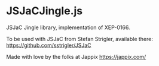 JSJaCJingle.js
==============

JSJaC Jingle library, implementation of XEP-0166.

To be used with JSJaC from Stefan Strigler, available there: https://github.com/sstrigler/JSJaC

Made with love by the folks at Jappix https://jappix.com/
